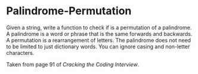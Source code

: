 # Palindrome-Permutation

Given a string, write a function to check if is a permutation of a palindrome. A palindrome is a word or phrase that is the same forwards and backwards. A permutation is a rearrangement of letters. The palindrome does not need to be limited to just dictionary words. You can ignore casing and non-letter characters.

Taken from page 91 of *Cracking the Coding Interview*.